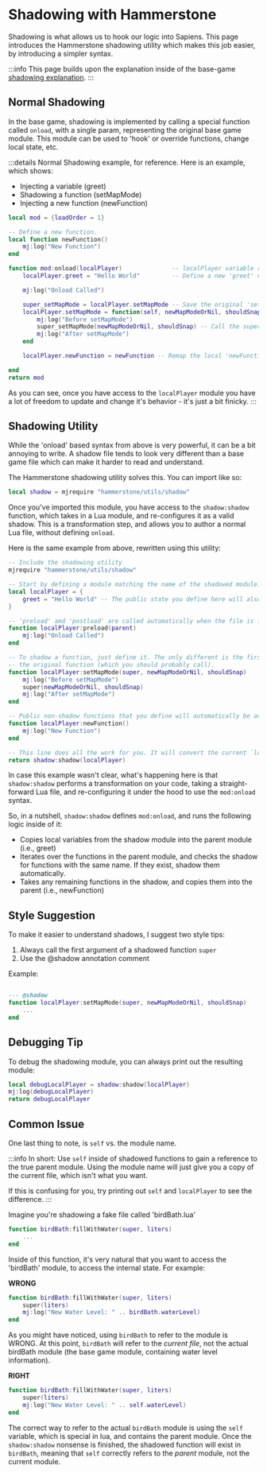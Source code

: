 # Shadowing with Hammerstone

Shadowing is what allows us to hook our logic into Sapiens. This page introduces the Hammerstone shadowing utility which makes this job easier, by introducing a simpler syntax.

:::info
This page builds upon the explanation inside of the base-game [shadowing explanation](/guide/shadowing).
:::

## Normal Shadowing

In the base game, shadowing is implemented by calling a special function called `onload`, with a single param, representing the
original base game module. This module can be used to 'hook' or override functions, change local state, etc.

:::details Normal Shadowing example, for reference.
Here is an example, which shows:

- Injecting a variable (greet)
- Shadowing a function (setMapMode)
- Injecting a new function (newFunction)

```lua
local mod = {loadOrder = 1}

-- Define a new function.
local function newFunction()
	mj:log("New Function")
end

function mod:onload(localPlayer)              -- localPlayer variable refers to the
	localPlayer.greet = "Hello World"         -- Define a new 'greet' variable on the module

	mj:log("Onload Called")

	super_setMapMode = localPlayer.setMapMode -- Save the original 'setMapMode' function to a local var (the "super"), so we can re-call it layer
	localPlayer.setMapMode = function(self, newMapModeOrNil, shouldSnap)
		mj:log("Before setMapMode")
		super_setMapMode(newMapModeOrNil, shouldSnap) -- Call the super, so that the base game logic continues to be called.
		mj:log("After setMapMode")
	end

	localPlayer.newFunction = newFunction -- Remap the local 'newFunction' so that it's available on the `localPlayer` module.

end
return mod
```

As you can see, once you have access to the `localPlayer` module you have a lot of freedom to update and change it's behavior - it's just a bit finicky.
:::

## Shadowing Utility

While the 'onload' based syntax from above is very powerful, it can be a bit annoying to write. A shadow file tends to look very different than a base game file
which can make it harder to read and understand.

The Hammerstone shadowing utility solves this. You can import like so:

```lua
local shadow = mjrequire "hammerstone/utils/shadow"
```

Once you've imported this module, you have access to the `shadow:shadow` function, which takes in a Lua module, and re-configures it as a valid shadow. This is a transformation step, and allows you to author a normal Lua file, without defining `onload`.

Here is the same example from above, rewritten using this utility:

```lua
-- Include the shadowing utility
mjrequire "hammerstone/utils/shadow"

-- Start by defining a module matching the name of the shadowed module. No more need for 'mod'
local localPlayer = {
	greet = "Hello World" -- The public state you define here will also be available on the parent module
}

-- 'preload' amd 'postload' are called automatically when the file is first required. It's equivalent to placing code directly into 'onload', as you can see above.
function localPlayer:preload(parent)
	mj:log("Onload Called")
end

-- To shadow a function, just define it. The only different is the first argument should always be called 'super', and represents
-- the original function (which you should probably call).
function localPlayer:setMapMode(super, newMapModeOrNil, shouldSnap)
	mj:log("Before setMapMode")
	super(newMapModeOrNil, shouldSnap)
	mj:log("After setMapMode")
end

-- Public non-shadow functions that you define will automatically be available on the base game module.
function localPlayer:newFunction()
	mj:log("New Function")
end

-- This line does all the work for you. It will convert the current `localPlayer` module, into a module matching the format of Sapiens.
return shadow:shadow(localPlayer)
```

In case this example wasn't clear, what's happening here is that `shadow:shadow` performs a transformation on your code, taking a straight-forward Lua file, and re-configuring it under the hood to use the `mod:onload` syntax.

So, in a nutshell, `shadow:shadow` defines `mod:onload`, and runs the following logic inside of it:

- Copies local variables from the shadow module into the parent module (i.e., greet)
- Iterates over the functions in the parent module, and checks the shadow for functions with the same name. If they exist, shadow them automatically.
- Takes any remaining functions in the shadow, and copies them into the parent (i.e., newFunction)

## Style Suggestion

To make it easier to understand shadows, I suggest two style tips:

1.  Always call the first argument of a shadowed function `super`
2.  Use the @shadow annotation comment

Example:

```lua

--- @shadow
function localPlayer:setMapMode(super, newMapModeOrNil, shouldSnap)
	...
end
```

## Debugging Tip

To debug the shadowing module, you can always print out the resulting module:

```lua
local debugLocalPlayer = shadow:shadow(localPlayer)
mj:log(debugLocalPlayer)
return debugLocalPlayer
```

## Common Issue

One last thing to note, is `self` vs. the module name.

:::info
In short: Use `self` inside of shadowed functions to gain a reference to the true parent module. Using the module name will just give you a copy of the current file,
which isn't what you want.

If this is confusing for you, try printing out `self` and `localPlayer` to see the difference.
:::

Imagine you're shadowing a fake file called 'birdBath.lua'

```lua
function birdBath:fillWithWater(super, liters)
	...
end
```

Inside of this function, it's very natural that you want to access the 'birdBath' module, to access the internal state. For example:

**WRONG**

```lua
function birdBath:fillWithWater(super, liters)
	super(liters)
	mj:log("New Water Level: " .. birdBath.waterLevel)
end
```

As you might have noticed, using `birdBath` to refer to the module is WRONG. At this point, `birdBath` will refer to the _current file_, not the actual birdBath module (the base game module, containing water level information).

**RIGHT**

```lua
function birdBath:fillWithWater(super, liters)
	super(liters)
	mj:log("New Water Level: " .. self.waterLevel)
end
```

The correct way to refer to the actual `birdBath` module is using the `self` variable, which is special in lua, and contains the parent module. Once the `shadow:shadow` nonsense is finished, the shadowed function will exist in `birdBath`, meaning that `self` correctly refers to the _parent_ module, not the current module.
